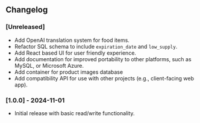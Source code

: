 ## Changelog

### [Unreleased]
- Add OpenAI translation system for food items.
- Refactor SQL schema to include `expiration_date` and `low_supply`.
- Add React based UI for user friendly experience.
- Add documentation for improved portability to other platforms, such as MySQL, or Microsoft Azure.
- Add container for product images database
- Add compatibility API for use with other projects (e.g., client-facing web app).

### [1.0.0] - 2024-11-01
- Initial release with basic read/write functionality.

